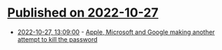 # [Published on 2022-10-27](index.md)

* [2022-10-27, 13:09:00](https://soylentnews.org/article.pl?sid=22/10/26/1334240&from=rss) - [Apple, Microsoft and Google making another attempt to kill the password](https://soylentnews.org/article.pl?sid=22/10/26/1334240&from=rss)
